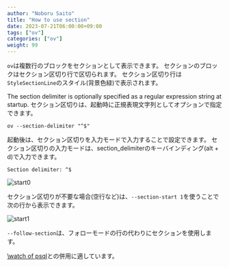 ```yaml
---
author: "Noboru Saito"
title: "How to use section"
date: 2023-07-21T06:00:00+09:00
tags: ["ov"]
categories: ["ov"]
weight: 99
---
```


`ov`は複数行のブロックをセクションとして表示できます。
セクションのブロックはセクション区切り行で区切られます。
セクション区切り行は`StyleSectionLine`のスタイル(背景色緑)で表示されます。

The section delimiter is optionally specified as a regular expression string at startup.
セクション区切りは、起動時に正規表現文字列としてオプションで指定できます。

```console
ov --section-delimiter "^$"
```

起動後は、セクション区切りを入力モードで入力することで設定できます。
セクション区切りの入力モードは、section_delimiterのキーバインディング(alt + d)で入力できます。

```input
Section delimiter: ^$
```

![start0](/ov/start0.png)

セクション区切りが不要な場合(空行など)は、`--section-start 1`を使うことで次の行から表示できます。

![start1](/ov/start1.png)

`--follow-section`は、フォローモードの行の代わりにセクションを使用します。

[\watch of psql](/ov/psql/#watchpostgresql-15)との併用に適しています。
